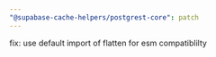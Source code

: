 ```yaml
---
"@supabase-cache-helpers/postgrest-core": patch
---
```


fix: use default import of flatten for esm compatiblilty
